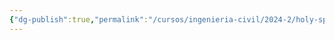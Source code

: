 ```yaml
---
{"dg-publish":true,"permalink":"/cursos/ingenieria-civil/2024-2/holy-spirit/1-the-anthropological-key-to-understanding-the-spiritual-dimension-of-the-human-being/1-the-anthropological-key-to-understanding-the-spiritual-dimension-of-the-human-being/"}
---
```


